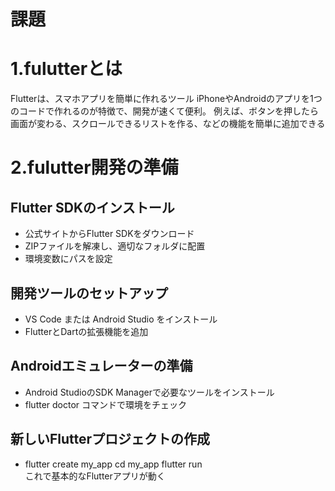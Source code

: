# 課題
# 1.fulutterとは
Flutterは、スマホアプリを簡単に作れるツール
iPhoneやAndroidのアプリを1つのコードで作れるのが特徴で、開発が速くて便利。
例えば、ボタンを押したら画面が変わる、スクロールできるリストを作る、などの機能を簡単に追加できる
# 2.fulutter開発の準備
## Flutter SDKのインストール
- 公式サイトからFlutter SDKをダウンロード
- ZIPファイルを解凍し、適切なフォルダに配置
- 環境変数にパスを設定
## 開発ツールのセットアップ
- VS Code または Android Studio をインストール
- FlutterとDartの拡張機能を追加
## Androidエミュレーターの準備
- Android StudioのSDK Managerで必要なツールをインストール
- flutter doctor コマンドで環境をチェック
## 新しいFlutterプロジェクトの作成
- flutter create my_app
  cd my_app
  flutter run   
  これで基本的なFlutterアプリが動く

